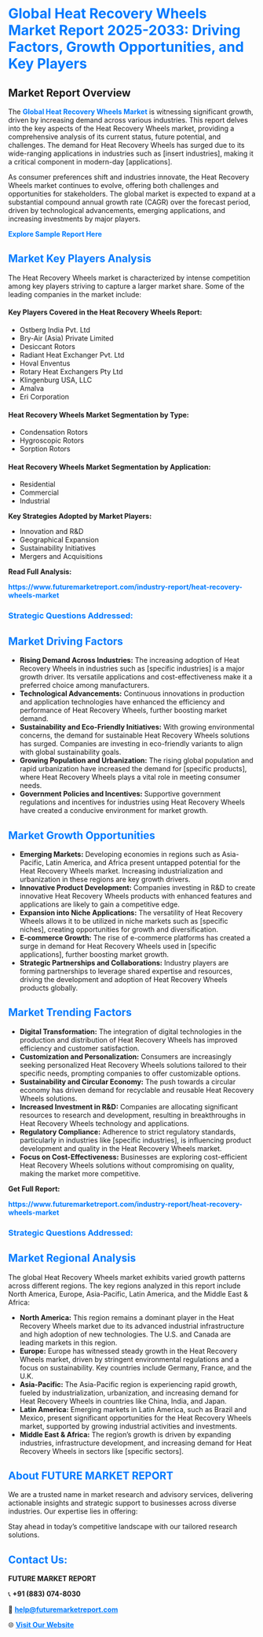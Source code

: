 <h1 style="color: #007BFF;">Global Heat Recovery Wheels Market Report 2025-2033: Driving Factors, Growth Opportunities, and Key Players</h1>

<section id="overview">
<h2>Market Report Overview</h2>
<p>The <a href="https://www.futuremarketreport.com/industry-report/heat-recovery-wheels-market" style="color: #007BFF; text-decoration: none;"><strong>Global Heat Recovery Wheels Market</strong></a> is witnessing significant growth, driven by increasing demand across various industries. This report delves into the key aspects of the Heat Recovery Wheels market, providing a comprehensive analysis of its current status, future potential, and challenges. The demand for Heat Recovery Wheels has surged due to its wide-ranging applications in industries such as [insert industries], making it a critical component in modern-day [applications].</p>
<p>As consumer preferences shift and industries innovate, the Heat Recovery Wheels market continues to evolve, offering both challenges and opportunities for stakeholders. The global market is expected to expand at a substantial compound annual growth rate (CAGR) over the forecast period, driven by technological advancements, emerging applications, and increasing investments by major players.</p>
</section>

<section id="overview">
<p><a href="https://www.futuremarketreport.com/request-sample/reportId=43603" style="color: #007BFF; text-decoration: none;"><strong>Explore Sample Report Here</strong></a></p>
</section>

<section id="key-players">
<h2 style="color: #007BFF;">Market Key Players Analysis</h2>
<p>The Heat Recovery Wheels market is characterized by intense competition among key players striving to capture a larger market share. Some of the leading companies in the market include:</p>
<h4>Key Players Covered in the Heat Recovery Wheels Report:</h4>
<ul><li>Ostberg India Pvt. Ltd</li><li>Bry-Air (Asia) Private Limited</li><li>Desiccant Rotors</li><li>Radiant Heat Exchanger Pvt. Ltd</li><li>Hoval Enventus</li><li>Rotary Heat Exchangers Pty Ltd</li><li>Klingenburg USA, LLC</li><li>Amalva</li><li>Eri Corporation</li></ul>
<h4>Heat Recovery Wheels Market Segmentation by Type:</h4>
<ul><li>Condensation Rotors</li><li>Hygroscopic Rotors</li><li>Sorption Rotors</li></ul>

<h4>Heat Recovery Wheels Market Segmentation by Application:</h4>
<ul><li>Residential</li><li>Commercial</li><li>Industrial</li></ul>
<p><strong>Key Strategies Adopted by Market Players:</strong></p>
<ul>
<li>Innovation and R&D</li>
<li>Geographical Expansion</li>
<li>Sustainability Initiatives</li>
<li>Mergers and Acquisitions</li>
</ul>
</section>

<section>
<p><strong>Read Full Analysis: </strong></p><a href="https://www.futuremarketreport.com/industry-report/heat-recovery-wheels-market" style="color: #007BFF; text-decoration: none;"><strong>https://www.futuremarketreport.com/industry-report/heat-recovery-wheels-market</strong></a>
<h3 style="color: #007BFF;">Strategic Questions Addressed:</h3>
</section>

<section id="driving-factors">
<h2 style="color: #007BFF;">Market Driving Factors</h2>
<ul>
<li><strong>Rising Demand Across Industries:</strong> The increasing adoption of Heat Recovery Wheels in industries such as [specific industries] is a major growth driver. Its versatile applications and cost-effectiveness make it a preferred choice among manufacturers.</li>
<li><strong>Technological Advancements:</strong> Continuous innovations in production and application technologies have enhanced the efficiency and performance of Heat Recovery Wheels, further boosting market demand.</li>
<li><strong>Sustainability and Eco-Friendly Initiatives:</strong> With growing environmental concerns, the demand for sustainable Heat Recovery Wheels solutions has surged. Companies are investing in eco-friendly variants to align with global sustainability goals.</li>
<li><strong>Growing Population and Urbanization:</strong> The rising global population and rapid urbanization have increased the demand for [specific products], where Heat Recovery Wheels plays a vital role in meeting consumer needs.</li>
<li><strong>Government Policies and Incentives:</strong> Supportive government regulations and incentives for industries using Heat Recovery Wheels have created a conducive environment for market growth.</li>
</ul>
</section>

<section id="growth-opportunities">
<h2 style="color: #007BFF;">Market Growth Opportunities</h2>
<ul>
<li><strong>Emerging Markets:</strong> Developing economies in regions such as Asia-Pacific, Latin America, and Africa present untapped potential for the Heat Recovery Wheels market. Increasing industrialization and urbanization in these regions are key growth drivers.</li>
<li><strong>Innovative Product Development:</strong> Companies investing in R&D to create innovative Heat Recovery Wheels products with enhanced features and applications are likely to gain a competitive edge.</li>
<li><strong>Expansion into Niche Applications:</strong> The versatility of Heat Recovery Wheels allows it to be utilized in niche markets such as [specific niches], creating opportunities for growth and diversification.</li>
<li><strong>E-commerce Growth:</strong> The rise of e-commerce platforms has created a surge in demand for Heat Recovery Wheels used in [specific applications], further boosting market growth.</li>
<li><strong>Strategic Partnerships and Collaborations:</strong> Industry players are forming partnerships to leverage shared expertise and resources, driving the development and adoption of Heat Recovery Wheels products globally.</li>
</ul>
</section>

<section id="trending-factors">
<h2 style="color: #007BFF;">Market Trending Factors</h2>
<ul>
<li><strong>Digital Transformation:</strong> The integration of digital technologies in the production and distribution of Heat Recovery Wheels has improved efficiency and customer satisfaction.</li>
<li><strong>Customization and Personalization:</strong> Consumers are increasingly seeking personalized Heat Recovery Wheels solutions tailored to their specific needs, prompting companies to offer customizable options.</li>
<li><strong>Sustainability and Circular Economy:</strong> The push towards a circular economy has driven demand for recyclable and reusable Heat Recovery Wheels solutions.</li>
<li><strong>Increased Investment in R&D:</strong> Companies are allocating significant resources to research and development, resulting in breakthroughs in Heat Recovery Wheels technology and applications.</li>
<li><strong>Regulatory Compliance:</strong> Adherence to strict regulatory standards, particularly in industries like [specific industries], is influencing product development and quality in the Heat Recovery Wheels market.</li>
<li><strong>Focus on Cost-Effectiveness:</strong> Businesses are exploring cost-efficient Heat Recovery Wheels solutions without compromising on quality, making the market more competitive.</li>
</ul>
</section>

<section>
<p><strong>Get Full Report: </strong></p><a href="https://www.futuremarketreport.com/industry-report/heat-recovery-wheels-market" style="color: #007BFF; text-decoration: none;"><strong>https://www.futuremarketreport.com/industry-report/heat-recovery-wheels-market</strong></a>
<h3 style="color: #007BFF;">Strategic Questions Addressed:</h3>
</section>


<section id="regional-analysis">
<h2 style="color: #007BFF;">Market Regional Analysis</h2>
<p>The global Heat Recovery Wheels market exhibits varied growth patterns across different regions. The key regions analyzed in this report include North America, Europe, Asia-Pacific, Latin America, and the Middle East & Africa:</p>
<ul>
<li><strong>North America:</strong> This region remains a dominant player in the Heat Recovery Wheels market due to its advanced industrial infrastructure and high adoption of new technologies. The U.S. and Canada are leading markets in this region.</li>
<li><strong>Europe:</strong> Europe has witnessed steady growth in the Heat Recovery Wheels market, driven by stringent environmental regulations and a focus on sustainability. Key countries include Germany, France, and the U.K.</li>
<li><strong>Asia-Pacific:</strong> The Asia-Pacific region is experiencing rapid growth, fueled by industrialization, urbanization, and increasing demand for Heat Recovery Wheels in countries like China, India, and Japan.</li>
<li><strong>Latin America:</strong> Emerging markets in Latin America, such as Brazil and Mexico, present significant opportunities for the Heat Recovery Wheels market, supported by growing industrial activities and investments.</li>
<li><strong>Middle East & Africa:</strong> The region’s growth is driven by expanding industries, infrastructure development, and increasing demand for Heat Recovery Wheels in sectors like [specific sectors].</li>
</ul>
</section>

<footer>
<h2 style="color: #007BFF;">About FUTURE MARKET REPORT</h2>
<p>We are a trusted name in market research and advisory services, delivering actionable insights and strategic support to businesses across diverse industries. Our expertise lies in offering:</p>

<p>Stay ahead in today’s competitive landscape with our tailored research solutions.</p>

<h2 style="color: #007BFF;">Contact Us:</h2>
<p><strong>FUTURE MARKET REPORT</strong></p>
<p>📞 <strong>+91 (883) 074-8030</strong></p>
<p>📧 <strong><a href="mailto:help@futuremarketreport.com" style="color: #007BFF;">help@futuremarketreport.com</a></strong></p>
<p>🌐 <strong><a href="https://www.futuremarketreport.com/" style="color: #007BFF;">Visit Our Website</a></strong></p>
</footer>